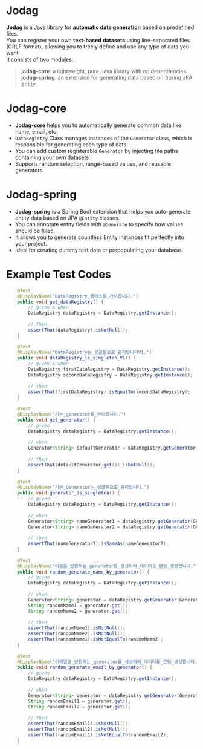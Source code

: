 Jodag
===
**Jodag** is a Java library for **automatic data generation** based on predefined files. <br>
You can register your own **text-based datasets** using line-separated files (CRLF format), allowing you to freely define and use any type of data you want <br>
It consists of two modules:

> **jodag-core**: a lightweight, pure Java library with no dependencies.<br> 
> **jodag-spring**: an extension for generating data based on Spring JPA Entity.


Jodag-core
===
- **Jodag-core** helps you to automatically generate common data like name, email, etc
- `DataRegistry` Class manages instances of the `Generator` class, which is responsible for generating each type of data.
- You can add custom registerable `Generator` by injecting file paths containing your own datasets
- Supports random selection, range-based values, and reusable generators.


Jodag-spring
===
- **Jodag-spring** is a Spring Boot extension that helps you auto-generate entity data based on JPA `@Entity` classes.
- You can annotate entity fields with `@Generate` to specify how values should be filled.
- It allows you to generate countless Entity instances fit perfectly into your project.
- Ideal for creating dummy test data or prepopulating your database.

Example Test Codes
===
```java
    @Test
    @DisplayName("DataRegistry_클래스를_가져옵니다.")
    public void get_dataRegistry() {
        // given & when
        DataRegistry dataRegistry = DataRegistry.getInstance();
        
        // then
        assertThat(dataRegistry).isNotNull();
    }
    
    @Test
    @DisplayName("DataRegistry는_싱글톤으로_관리됩니다V1.")
    public void dataRegistry_is_singleton_V1() {
        // given & when
        DataRegistry firstDataRegistry = DataRegistry.getInstance();
        DataRegistry secondDataRegistry = DataRegistry.getInstance();
    
        // then
        assertThat(firstDataRegistry).isEqualTo(secondDataRegistry);
    }
    
    @Test
    @DisplayName("기본_generator를_받아옵니다.")
    public void get_generator() {
        // given
        DataRegistry dataRegistry = DataRegistry.getInstance();
    
        // when
        Generator<String> defaultGenerator = dataRegistry.getGenerator();
    
        // then
        assertThat(defaultGenerator.get()).isNotNull();
    }
    
    @Test
    @DisplayName("기본_Generator는_싱글톤으로_관리됩니다.")
    public void generator_is_singleton() {
        // given
        DataRegistry dataRegistry = DataRegistry.getInstance();
    
        // when
        Generator<String> nameGenerator1 = dataRegistry.getGenerator(GenerateType.NAME);
        Generator<String> nameGenerator2 = dataRegistry.getGenerator(GenerateType.NAME);
    
        // then
        assertThat(nameGenerator1).isSameAs(nameGenerator2);
    }
    
    @Test
    @DisplayName("이름을_반환하는_generator를_생성하여_데이터를_랜덤_생성합니다.")
    public void random_generate_name_by_generator() {
        // given
        DataRegistry dataRegistry = DataRegistry.getInstance();
    
        // when
        Generator<String> generator = dataRegistry.getGenerator(GenerateType.NAME);
        String randomName1 = generator.get();
        String randomName2 = generator.get();
    
        // then
        assertThat(randomName1).isNotNull();
        assertThat(randomName2).isNotNull();
        assertThat(randomName1).isNotEqualTo(randomName2);
    }
    
    @Test
    @DisplayName("이메일을_반환하는_generator를_생성하여_데이터를_랜덤_생성합니다.")
    public void random_generate_email_by_generator() {
        // given
        DataRegistry dataRegistry = DataRegistry.getInstance();
    
        // when
        Generator<String> generator = dataRegistry.getGenerator(GenerateType.EMAIL);
        String randomEmail1 = generator.get();
        String randomEmail2 = generator.get();
    
        // then
        assertThat(randomEmail1).isNotNull();
        assertThat(randomEmail2).isNotNull();
        assertThat(randomEmail1).isNotEqualTo(randomEmail2);
    }
```